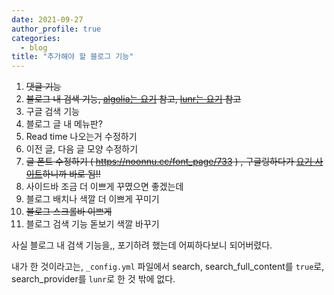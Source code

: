 ```yaml
---
date: 2021-09-27
author_profile: true
categories:
  - blog
title: "추가해야 할 블로그 기능"
---
```

1. ~~댓글 기능~~
2. ~~블로그 내 검색 기능, [algolia는 요기](https://xinfolab.github.io/blog/blog-maker-4/) 참고, [lunr는 요기](https://moon9342.github.io/jekyll-search) 참고~~
3. 구글 검색 기능
4. 블로그 글 내 메뉴판? 
5. Read time 나오는거 수정하기
6. 이전 글, 다음 글 모양 수정하기
7. ~~글 폰트 수정하기 ( https://noonnu.cc/font_page/733 ) , 구글링하다가 [요기 사이트](https://woongchoi84.github.io/2020/01/04/post-blog-%ED%8F%B0%ED%8A%B8%EB%B3%80%EA%B2%BD.html)하니까 바로 됨!!~~ 
8. 사이드바 조금 더 이쁘게 꾸몄으면 좋겠는데
9. 블로그 배치나 색깔 더 이쁘게 꾸미기
10. ~~블로그 스크롤바 이쁘게~~
11. 블로그 검색 기능 돋보기 색깔 바꾸기

사실 블로그 내 검색 기능을,, 포기하려 했는데 어찌하다보니 되어버렸다.

내가 한 것이라고는, `_config.yml` 파일에서 search, search_full_content를 `true`로,  search_provider를 `lunr`로 한 것 밖에 없다.
